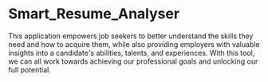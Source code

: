 # Smart_Resume_Analyser
This application empowers job seekers to better understand the skills they need and how to acquire them, while also providing employers with valuable insights into a candidate's abilities, talents, and experiences. With this tool, we can all work towards achieving our professional goals and unlocking our full potential.
